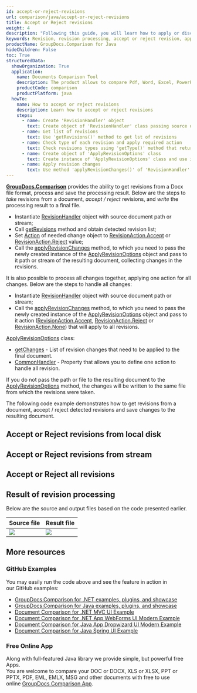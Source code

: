 ```yaml
---
id: accept-or-reject-revisions
url: comparison/java/accept-or-reject-revisions
title: Accept or Reject revisions
weight: 4
description: "Following this guide, you will learn how to apply or discard revisions found during document comparison using built-in Microsoft Word functionality."
keywords: Revision, revision processing, accept or reject revision, apply change for revision
productName: GroupDocs.Comparison for Java
hideChildren: False
toc: True
structuredData:
  showOrganization: True
  application:
    name: Documents Comparison Tool
    description: The product allows to compare Pdf, Word, Excel, PowerPoint, AutoCad, Image, Code and much more file formats. Comparison API also supports accepting or rejecting changes, extracting document information and generating comparison report
    productCode: comparison
    productPlatform: java
  howTo:
    name: How to accept or reject revisions
    description: Learn how to accept or reject revisions
    steps:
      - name: Create 'RevisionHandler' object
        text: Create object of 'RevisionHandler' class passing source document as a constructor argument
      - name: Get list of revisions
        text: Use 'getRevisions()' method to get lst of revisions
      - name: Check type of each revision and apply required action
        text: Check revisions types using 'getType()' method that returns one of 'RevisionType.*' value and apply required action using method 'setAction(RevisionAction.Accept)'
      - name: Create object of 'ApplyRevisionOptions' class
        text: Create instance of 'ApplyRevisionOptions' class and use its methods 'setChanges(changesList)' to put changes
      - name: Apply revision changes
        text: Use method 'applyRevisionChanges()' of 'RevisionHandler' object passing result document path and revision options as arguments
---
```


**[GroupDocs.Comparison](https://products.groupdocs.com/comparison)** provides the ability to get revisions from a Docx file format, process and save the processing result.
Below are the steps to _take_ revisions from a document, _accept / reject_ revisions, and _write_ the processing result to a final file.

- Instantiate [RevisionHandler](https://apireference.groupdocs.com/comparison/java/com.groupdocs.comparison.words.revision/RevisionHandler) object with source document path or stream;
- Call [getRevisions](<https://apireference.groupdocs.com/comparison/java/com.groupdocs.comparison.words.revision/RevisionHandler#getRevisions()>) method and obtain detected revision list;
- Set [Action](<https://apireference.groupdocs.com/comparison/java/com.groupdocs.comparison.words.revision/RevisionInfo#setAction(com.groupdocs.comparison.words.revision.RevisionAction)>) of needed change object to [RevisionAction.Accept](https://apireference.groupdocs.com/comparison/java/com.groupdocs.comparison.words.revision/RevisionAction#Accept) or [RevisionAction.Reject](https://apireference.groupdocs.com/comparison/java/com.groupdocs.comparison.words.revision/RevisionAction#Reject) value;
- Call the [applyRevisionChanges](<https://apireference.groupdocs.com/comparison/java/com.groupdocs.comparison.words.revision/RevisionHandler#applyRevisionChanges(com.groupdocs.comparison.words.revision.ApplyRevisionOptions)>) method, to which you need to pass the newly created instance of the [ApplyRevisionOptions](https://apireference.groupdocs.com/comparison/java/com.groupdocs.comparison.words.revision/ApplyRevisionOptions) object and pass to it path or stream of the resulting document, collecting changes in the revisions.

It is also possible to process all changes together, applying one action for all changes. Below are the steps to handle all changes:

- Instantiate [RevisionHandler](https://apireference.groupdocs.com/comparison/java/com.groupdocs.comparison.words.revision/RevisionHandler) object with source document path or stream;
- Call the [applyRevisionChanges](<https://apireference.groupdocs.com/comparison/java/com.groupdocs.comparison.words.revision/RevisionHandler#applyRevisionChanges(com.groupdocs.comparison.words.revision.ApplyRevisionOptions)>) method, to which you need to pass the newly created instance of the [ApplyRevisionOptions](https://apireference.groupdocs.com/comparison/java/com.groupdocs.comparison.words.revision/ApplyRevisionOptions) object and pass to it action ([RevisionAction.Accept](https://apireference.groupdocs.com/comparison/java/com.groupdocs.comparison.words.revision/RevisionAction#Accept), [RevisionAction.Reject](https://apireference.groupdocs.com/comparison/java/com.groupdocs.comparison.words.revision/RevisionAction#Reject) or [RevisionAction.None](https://apireference.groupdocs.com/comparison/java/com.groupdocs.comparison.words.revision/RevisionAction#None)) that will apply to all revisions.

[ApplyRevisionOptions](https://apireference.groupdocs.com/comparison/java/com.groupdocs.comparison.words.revision/ApplyRevisionOptions) class:

- [getChanges](<https://apireference.groupdocs.com/comparison/java/com.groupdocs.comparison.words.revision/ApplyRevisionOptions#getChanges()>) - List of revision changes that need to be applied to the final document.
- [CommonHandler](<https://apireference.groupdocs.com/comparison/java/com.groupdocs.comparison.words.revision/ApplyRevisionOptions#getCommonHandler()>) - Property that allows you to define one action to handle all revision.

If you do not pass the path or file to the resulting document to the [ApplyRevisionOptions](https://apireference.groupdocs.com/comparison/java/com.groupdocs.comparison.words.revision/ApplyRevisionOptions) method, the changes will be written to the same file from which the revisions were taken.

The following code example demonstrates how to get revisions from a document, accept / reject detected revisions and save changes to the resulting document.

## Accept or Reject revisions from local disk

<script src="https://gist.github.com/groupdocs-comparison-gists/959d27303cb17b3f1c026ca018626137.js"></script>

## Accept or Reject revisions from stream

<script src="https://gist.github.com/groupdocs-comparison-gists/4e175bc335e86438f4dc6e742e8b4c57.js"></script>

## Accept or Reject all revisions

<script src="https://gist.github.com/groupdocs-comparison-gists/f66fbdb53c66bd82c03d5697d47bf9d0.js"></script>

## Result of revision processing

Below are the source and output files based on the code presented earlier.

| Source file                                    | Result file                                           |
| ---------------------------------------------- | ----------------------------------------------------- |
| ![](/comparison/java/images/revision-file.png) | ![](/comparison/java/images/result-revision-file.png) |

## More resources

### GitHub Examples

You may easily run the code above and see the feature in action in our GitHub examples:

- [GroupDocs.Comparison for .NET examples, plugins, and showcase](https://github.com/groupdocs-comparison/GroupDocs.Comparison-for-.NET)
- [GroupDocs.Comparison for Java examples, plugins, and showcase](https://github.com/groupdocs-comparison/GroupDocs.Comparison-for-Java)
- [Document Comparison for .NET MVC UI Example](https://github.com/groupdocs-comparison/GroupDocs.Comparison-for-.NET-MVC)
- [Document Comparison for .NET App WebForms UI Modern Example](https://github.com/groupdocs-comparison/GroupDocs.Comparison-for-.NET-WebForms)
- [Document Comparison for Java App Dropwizard UI Modern Example](https://github.com/groupdocs-comparison/GroupDocs.Comparison-for-Java-Dropwizard)
- [Document Comparison for Java Spring UI Example](https://github.com/groupdocs-comparison/GroupDocs.Comparison-for-Java-Spring)

### Free Online App

Along with full-featured Java library we provide simple, but powerful free Apps.  
You are welcome to compare your DOC or DOCX, XLS or XLSX, PPT or PPTX, PDF, EML, EMLX, MSG and other documents with free to use online [GroupDocs Comparison App](https://products.groupdocs.app/comparison).

